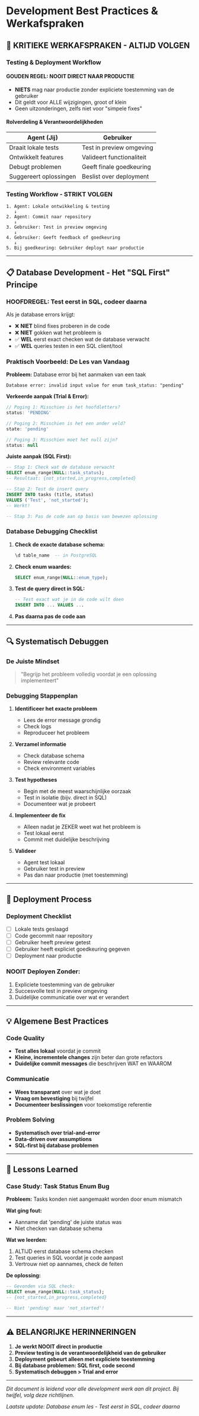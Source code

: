 # Development Best Practices & Werkafspraken

## 🚨 KRITIEKE WERKAFSPRAKEN - ALTIJD VOLGEN

### Testing & Deployment Workflow

#### **GOUDEN REGEL: NOOIT DIRECT NAAR PRODUCTIE**
- **NIETS** mag naar productie zonder expliciete toestemming van de gebruiker
- Dit geldt voor ALLE wijzigingen, groot of klein
- Geen uitzonderingen, zelfs niet voor "simpele fixes"

#### Rolverdeling & Verantwoordelijkheden

| **Agent (Jij)** | **Gebruiker** |
|-----------------|---------------|
| Draait lokale tests | Test in preview omgeving |
| Ontwikkelt features | Valideert functionaliteit |
| Debugt problemen | Geeft finale goedkeuring |
| Suggereert oplossingen | Beslist over deployment |

### Testing Workflow - STRIKT VOLGEN

```
1. Agent: Lokale ontwikkeling & testing
   ↓
2. Agent: Commit naar repository
   ↓
3. Gebruiker: Test in preview omgeving
   ↓
4. Gebruiker: Geeft feedback of goedkeuring
   ↓
5. Bij goedkeuring: Gebruiker deployt naar productie
```

---

## 📋 Database Development - Het "SQL First" Principe

### **HOOFDREGEL: Test eerst in SQL, codeer daarna**

Als je database errors krijgt:
- ❌ **NIET** blind fixes proberen in de code
- ❌ **NIET** gokken wat het probleem is
- ✅ **WEL** eerst exact checken wat de database verwacht
- ✅ **WEL** queries testen in een SQL client/tool

### Praktisch Voorbeeld: De Les van Vandaag

**Probleem:** Database error bij het aanmaken van een taak
```
Database error: invalid input value for enum task_status: "pending"
```

**Verkeerde aanpak (Trial & Error):**
```javascript
// Poging 1: Misschien is het hoofdletters?
status: 'PENDING'

// Poging 2: Misschien is het een ander veld?
state: 'pending'

// Poging 3: Misschien moet het null zijn?
status: null
```

**Juiste aanpak (SQL First):**
```sql
-- Stap 1: Check wat de database verwacht
SELECT enum_range(NULL::task_status);
-- Resultaat: {not_started,in_progress,completed}

-- Stap 2: Test de insert query
INSERT INTO tasks (title, status) 
VALUES ('Test', 'not_started');
-- Werkt!

-- Stap 3: Pas de code aan op basis van bewezen oplossing
```

### Database Debugging Checklist

1. **Check de exacte database schema:**
   ```sql
   \d table_name  -- in PostgreSQL
   ```

2. **Check enum waardes:**
   ```sql
   SELECT enum_range(NULL::enum_type);
   ```

3. **Test de query direct in SQL:**
   ```sql
   -- Test exact wat je in de code wilt doen
   INSERT INTO ... VALUES ...
   ```

4. **Pas daarna pas de code aan**

---

## 🔍 Systematisch Debuggen

### De Juiste Mindset

> "Begrijp het probleem volledig voordat je een oplossing implementeert"

### Debugging Stappenplan

1. **Identificeer het exacte probleem**
   - Lees de error message grondig
   - Check logs
   - Reproduceer het probleem

2. **Verzamel informatie**
   - Check database schema
   - Review relevante code
   - Check environment variables

3. **Test hypotheses**
   - Begin met de meest waarschijnlijke oorzaak
   - Test in isolatie (bijv. direct in SQL)
   - Documenteer wat je probeert

4. **Implementeer de fix**
   - Alleen nadat je ZEKER weet wat het probleem is
   - Test lokaal eerst
   - Commit met duidelijke beschrijving

5. **Valideer**
   - Agent test lokaal
   - Gebruiker test in preview
   - Pas dan naar productie (met toestemming)

---

## 🚀 Deployment Process

### Deployment Checklist

- [ ] Lokale tests geslaagd
- [ ] Code gecommit naar repository
- [ ] Gebruiker heeft preview getest
- [ ] Gebruiker heeft expliciet goedkeuring gegeven
- [ ] Deployment naar productie

### NOOIT Deployen Zonder:

1. Expliciete toestemming van de gebruiker
2. Succesvolle test in preview omgeving
3. Duidelijke communicatie over wat er verandert

---

## 💡 Algemene Best Practices

### Code Quality

- **Test alles lokaal** voordat je commit
- **Kleine, incrementele changes** zijn beter dan grote refactors
- **Duidelijke commit messages** die beschrijven WAT en WAAROM

### Communicatie

- **Wees transparant** over wat je doet
- **Vraag om bevestiging** bij twijfel
- **Documenteer beslissingen** voor toekomstige referentie

### Problem Solving

- **Systematisch over trial-and-error**
- **Data-driven over assumptions**
- **SQL-first bij database problemen**

---

## 📝 Lessons Learned

### Case Study: Task Status Enum Bug

**Probleem:** Tasks konden niet aangemaakt worden door enum mismatch

**Wat ging fout:**
- Aanname dat 'pending' de juiste status was
- Niet checken van database schema

**Wat we leerden:**
1. ALTIJD eerst database schema checken
2. Test queries in SQL voordat je code aanpast
3. Vertrouw niet op aannames, check de feiten

**De oplossing:**
```sql
-- Gevonden via SQL check:
SELECT enum_range(NULL::task_status);
-- {not_started,in_progress,completed}

-- Niet 'pending' maar 'not_started'!
```

---

## ⚠️ BELANGRIJKE HERINNERINGEN

1. **Je werkt NOOIT direct in productie**
2. **Preview testing is de verantwoordelijkheid van de gebruiker**
3. **Deployment gebeurt alleen met expliciete toestemming**
4. **Bij database problemen: SQL first, code second**
5. **Systematisch debuggen > Trial and error**

---

*Dit document is leidend voor alle development werk aan dit project. Bij twijfel, volg deze richtlijnen.*

*Laatste update: Database enum les - Test eerst in SQL, codeer daarna*